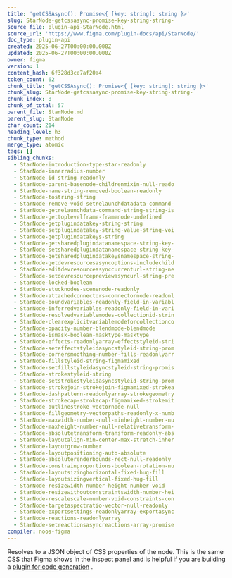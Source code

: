 ```yaml
---
title: 'getCSSAsync(): Promise<{ [key: string]: string }>'
slug: StarNode-getcssasync-promise-key-string-string-
source_file: plugin-api-StarNode.html
source_url: 'https://www.figma.com/plugin-docs/api/StarNode/'
doc_type: plugin-api
created: 2025-06-27T00:00:00.000Z
updated: 2025-06-27T00:00:00.000Z
owner: figma
version: 1
content_hash: 6f328d3ce7af20a4
token_count: 62
chunk_title: 'getCSSAsync(): Promise<{ [key: string]: string }>'
chunk_slug: StarNode-getcssasync-promise-key-string-string-
chunk_index: 8
chunk_of_total: 57
parent_file: StarNode.md
parent_slug: StarNode
char_count: 214
heading_level: h3
chunk_type: method
merge_type: atomic
tags: []
sibling_chunks:
  - StarNode-introduction-type-star-readonly
  - StarNode-innerradius-number
  - StarNode-id-string-readonly
  - StarNode-parent-basenode-childrenmixin-null-reado
  - StarNode-name-string-removed-boolean-readonly
  - StarNode-tostring-string
  - StarNode-remove-void-setrelaunchdatadata-command-
  - StarNode-getrelaunchdata-command-string-string-is
  - StarNode-gettoplevelframe-framenode-undefined
  - StarNode-getplugindatakey-string-string
  - StarNode-setplugindatakey-string-value-string-voi
  - StarNode-getplugindatakeys-string
  - StarNode-getsharedplugindatanamespace-string-key-
  - StarNode-setsharedplugindatanamespace-string-key-
  - StarNode-getsharedplugindatakeysnamespace-string-
  - StarNode-getdevresourcesasyncoptions-includechild
  - StarNode-editdevresourceasynccurrenturl-string-ne
  - StarNode-setdevresourcepreviewasyncurl-string-pre
  - StarNode-locked-boolean
  - StarNode-stucknodes-scenenode-readonly
  - StarNode-attachedconnectors-connectornode-readonl
  - StarNode-boundvariables-readonly-field-in-variabl
  - StarNode-inferredvariables-readonly-field-in-vari
  - StarNode-resolvedvariablemodes-collectionid-strin
  - StarNode-clearexplicitvariablemodeforcollectionco
  - StarNode-opacity-number-blendmode-blendmode
  - StarNode-ismask-boolean-masktype-masktype
  - StarNode-effects-readonlyarray-effectstyleid-stri
  - StarNode-seteffectstyleidasyncstyleid-string-prom
  - StarNode-cornersmoothing-number-fills-readonlyarr
  - StarNode-fillstyleid-string-figmamixed
  - StarNode-setfillstyleidasyncstyleid-string-promis
  - StarNode-strokestyleid-string
  - StarNode-setstrokestyleidasyncstyleid-string-prom
  - StarNode-strokejoin-strokejoin-figmamixed-strokea
  - StarNode-dashpattern-readonlyarray-strokegeometry
  - StarNode-strokecap-strokecap-figmamixed-strokemit
  - StarNode-outlinestroke-vectornode-null
  - StarNode-fillgeometry-vectorpaths-readonly-x-numb
  - StarNode-maxwidth-number-null-minheight-number-nu
  - StarNode-maxheight-number-null-relativetransform-
  - StarNode-absolutetransform-transform-readonly-abs
  - StarNode-layoutalign-min-center-max-stretch-inher
  - StarNode-layoutgrow-number
  - StarNode-layoutpositioning-auto-absolute
  - StarNode-absoluterenderbounds-rect-null-readonly
  - StarNode-constrainproportions-boolean-rotation-nu
  - StarNode-layoutsizinghorizontal-fixed-hug-fill
  - StarNode-layoutsizingvertical-fixed-hug-fill
  - StarNode-resizewidth-number-height-number-void
  - StarNode-resizewithoutconstraintswidth-number-hei
  - StarNode-rescalescale-number-void-constraints-con
  - StarNode-targetaspectratio-vector-null-readonly
  - StarNode-exportsettings-readonlyarray-exportasync
  - StarNode-reactions-readonlyarray
  - StarNode-setreactionsasyncreactions-array-promise
compiler: noos-figma
---
```


Resolves to a JSON object of CSS properties of the node. This is the same CSS that Figma shows in the inspect panel and is helpful if you are building a [plugin for code generation](/plugin-docs/codegen-plugins/)
.
